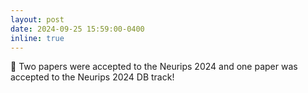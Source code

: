 ```yaml
---
layout: post
date: 2024-09-25 15:59:00-0400
inline: true
---
```


:partying_face: Two papers were accepted to the Neurips 2024 and one paper was accepted to the Neurips 2024 DB track!
